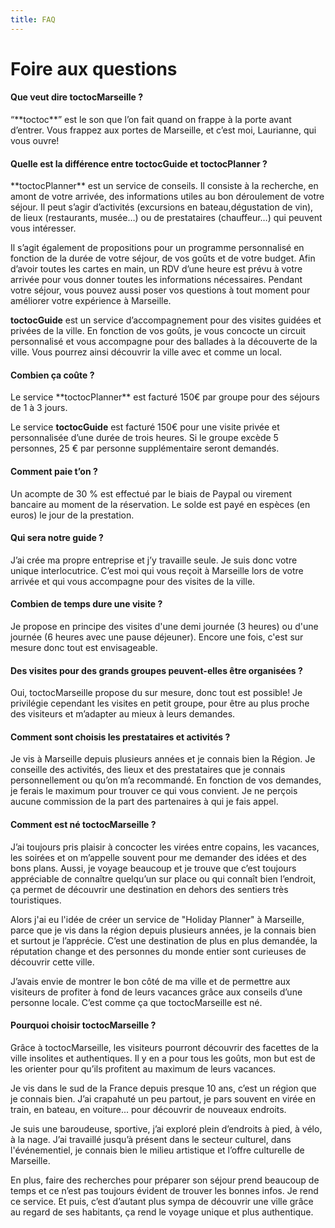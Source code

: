 ```yaml
---
title: FAQ
---
```


# Foire aux questions

<h4 class="faq-question is-open">
<a name="faq-01" markdown="1">Que veut dire toctocMarseille ?</a>
</h4>
<div class="faq-answer is-visible" markdown="1">
“**toctoc**” est le son que l’on fait quand on frappe à la porte avant d’entrer. Vous frappez aux portes de Marseille, et c’est moi, Laurianne, qui vous ouvre!
</div>


<h4 class="faq-question">
<a name="faq-01" markdown="1">Quelle est la différence entre toctocGuide et toctocPlanner ?</a>
</h4>
<div class="faq-answer" markdown="1">
**toctocPlanner** est un service de conseils. Il consiste à la recherche, en amont de votre arrivée, des informations utiles au bon déroulement de votre séjour. Il peut s’agir d’activités (excursions en bateau,dégustation de vin), de lieux (restaurants, musée…) ou de prestataires (chauffeur…) qui peuvent vous intéresser.  

Il s’agit également de propositions pour un programme personnalisé en fonction de la durée de votre séjour, de vos goûts et de votre budget. Afin d’avoir toutes les cartes en main, un RDV d’une heure est prévu à votre arrivée pour vous donner toutes les informations nécessaires. Pendant votre séjour, vous pouvez aussi poser vos questions à tout moment pour améliorer votre expérience à Marseille.  

**toctocGuide** est un service d’accompagnement pour des visites guidées et privées de la ville. En fonction de vos goûts, je vous concocte un circuit personnalisé et vous accompagne pour des ballades à la découverte de la ville. Vous pourrez ainsi découvrir la ville avec et comme un local.
</div>


<h4 class="faq-question">
<a name="faq-01" markdown="1">Combien ça coûte ?</a>
</h4>
<div class="faq-answer" markdown="1">
Le service **toctocPlanner** est facturé 150€ par groupe pour des séjours de 1 à 3 jours.  

Le service **toctocGuide** est facturé 150€ pour une visite privée et personnalisée d’une durée de trois heures. Si le groupe excède 5 personnes, 25 € par personne supplémentaire seront demandés.
</div>


<h4 class="faq-question">
<a name="faq-01" markdown="1">Comment paie t’on ?</a>
</h4>
<div class="faq-answer" markdown="1">
Un acompte de 30 % est effectué par le biais de Paypal ou virement bancaire au moment de la réservation. Le solde est payé en espèces (en euros) le jour de la prestation.
</div>


<h4 class="faq-question">
<a name="faq-01" markdown="1">Qui sera notre guide ?</a>
</h4>
<div class="faq-answer" markdown="1">
J’ai crée ma propre entreprise et j’y travaille seule. Je suis donc votre unique interlocutrice. C’est moi qui vous reçoit à Marseille lors de votre arrivée et qui vous accompagne pour des visites de la ville.
</div>


<h4 class="faq-question">
<a name="faq-01" markdown="1">Combien de temps dure une visite ?</a>
</h4>
<div class="faq-answer" markdown="1">
Je propose en principe des visites d'une demi journée (3 heures) ou d'une journée (6 heures avec une pause déjeuner). Encore une fois, c'est sur mesure donc tout est envisageable.  
</div>

<h4 class="faq-question">
<a name="faq-01" markdown="1">Des visites pour des grands groupes peuvent-elles être organisées ? </a>
</h4>
<div class="faq-answer" markdown="1">
Oui, toctocMarseille propose du sur mesure, donc tout est possible! Je privilégie cependant les visites en petit groupe, pour être au plus proche des visiteurs et m’adapter au mieux à leurs demandes. 
</div>

<h4 class="faq-question">
<a name="faq-01" markdown="1">Comment sont choisis les prestataires et activités ?</a>
</h4>
<div class="faq-answer" markdown="1">
Je vis à Marseille depuis plusieurs années et je connais bien la Région. Je conseille des activités, des lieux et des prestataires que je connais personnellement ou qu’on m’a recommandé. 
En fonction de vos demandes, je ferais le maximum pour trouver ce qui vous convient.
Je ne perçois aucune commission de la part des partenaires à qui je fais appel.
</div>


<h4 class="faq-question">
<a name="faq-01" markdown="1">Comment est né toctocMarseille ?</a>
</h4>
<div class="faq-answer" markdown="1">
J’ai toujours pris plaisir à concocter les virées entre copains, les vacances, les soirées et on m’appelle souvent pour me demander des idées et des bons plans. Aussi, je voyage beaucoup et je trouve que c’est toujours appréciable de connaître quelqu’un sur place ou qui connaît bien l’endroit, ça permet de découvrir une destination en dehors des sentiers très touristiques.  

Alors j'ai eu l'idée de créer un service de "Holiday Planner" à Marseille, parce que je vis dans la région depuis plusieurs années, je la connais bien et surtout je l’apprécie.  C’est une destination de plus en plus demandée, la réputation change et des personnes du monde entier sont curieuses de découvrir cette ville.  

J’avais envie de montrer le bon côté de ma ville et de permettre aux visiteurs de profiter à fond de leurs vacances grâce aux conseils d’une personne locale.
C’est comme ça que toctocMarseille est né.
</div>


<h4 class="faq-question">
<a name="faq-01" markdown="1">Pourquoi choisir toctocMarseille ?</a>
</h4>
<div class="faq-answer" markdown="1">
Grâce à toctocMarseille, les visiteurs pourront découvrir des facettes de la ville insolites et authentiques. Il y en a pour tous les goûts, mon but est de les orienter pour qu’ils profitent au maximum de leurs vacances.  

Je vis dans le sud de la France depuis presque 10 ans, c’est un région que je connais bien. J’ai crapahuté un peu partout, je pars souvent en virée en train, en bateau, en voiture... pour découvrir de nouveaux endroits.  

Je suis une baroudeuse, sportive, j’ai exploré plein d’endroits à pied, à vélo, à la nage. J’ai travaillé jusqu’à présent dans le secteur culturel, dans l'événementiel, je connais bien le milieu artistique et l’offre culturelle de Marseille.  

En plus, faire des recherches pour préparer son séjour prend beaucoup de temps et ce n’est pas toujours évident de trouver les bonnes infos. Je rend ce service.
Et puis, c’est d’autant plus sympa de découvrir une ville grâce au regard de ses habitants, ça rend le voyage unique et plus authentique.
</div>
